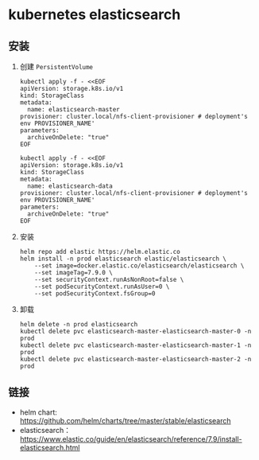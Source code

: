 # kubernetes elasticsearch

## 安装

1. 创建 `PersistentVolume`
    ```shell script
    kubectl apply -f - <<EOF
    apiVersion: storage.k8s.io/v1
    kind: StorageClass
    metadata:
      name: elasticsearch-master
    provisioner: cluster.local/nfs-client-provisioner # deployment's env PROVISIONER_NAME'
    parameters:
      archiveOnDelete: "true"
    EOF
    
    kubectl apply -f - <<EOF
    apiVersion: storage.k8s.io/v1
    kind: StorageClass
    metadata:
      name: elasticsearch-data
    provisioner: cluster.local/nfs-client-provisioner # deployment's env PROVISIONER_NAME'
    parameters:
      archiveOnDelete: "true"
    EOF
    ```
2. 安装
    ```shell script
    helm repo add elastic https://helm.elastic.co
    helm install -n prod elasticsearch elastic/elasticsearch \
        --set image=docker.elastic.co/elasticsearch/elasticsearch \
        --set imageTag=7.9.0 \
        --set securityContext.runAsNonRoot=false \
        --set podSecurityContext.runAsUser=0 \
        --set podSecurityContext.fsGroup=0
    ```

3. 卸载
    ```shell script
    helm delete -n prod elasticsearch
    kubectl delete pvc elasticsearch-master-elasticsearch-master-0 -n prod
    kubectl delete pvc elasticsearch-master-elasticsearch-master-1 -n prod
    kubectl delete pvc elasticsearch-master-elasticsearch-master-2 -n prod
    ```

## 链接

- helm chart: <https://github.com/helm/charts/tree/master/stable/elasticsearch>
- elasticsearch：<https://www.elastic.co/guide/en/elasticsearch/reference/7.9/install-elasticsearch.html>
